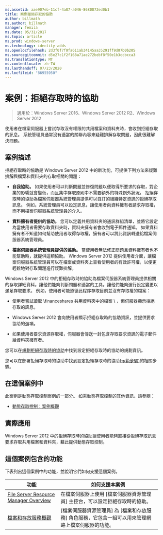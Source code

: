 ```yaml
---
ms.assetid: aae907eb-11cf-4a87-a046-8680872ed0b1
title: 案例拒絕存取的協助
author: billmath
ms.author: billmath
manager: femila
ms.date: 05/31/2017
ms.topic: article
ms.prod: windows-server
ms.technology: identity-adds
ms.openlocfilehash: 2d3f0f7f0fa611ab34145aa35291ff9d07b0b205
ms.sourcegitcommit: d5e27c1f2f168a71ae272bebf8f50e1b3ccbcca3
ms.translationtype: MT
ms.contentlocale: zh-TW
ms.lasthandoff: 07/23/2020
ms.locfileid: "86955950"
---
```

# <a name="scenario-access-denied-assistance"></a>案例：拒絕存取時的協助

>適用於：Windows Server 2016、Windows Server 2012 R2、Windows Server 2012

使用者在檔案伺服器上嘗試存取沒有權限的共用檔案和資料夾時，會收到拒絕存取的訊息。 系統管理員通常沒有適當的關聯內容來疑難排解存取問題，因此很難解決問題。  
  
## <a name="scenario-description"></a>案例描述  
拒絕存取時的協助是 Windows Server 2012 中的新功能，可提供下列方法來疑難排解與檔案和資料夾的存取相關的問題：  
  
-   **自我協助。** 如果使用者可以判斷問題並修復問題以便取得所要求的存取，對企業的影響就會變低，而且集中存取原則中不需要額外的特殊例外狀況。 拒絕存取時的協助為檔案伺服器系統管理員提供可以自訂的組織特定資訊的拒絕存取訊息。 例如，系統管理員可以設定訊息，讓使用者向資料擁有者請求存取權，而不用檔案伺服器系統管理員的介入。  
  
-   **資料擁有者提供的協助。** 您可以定義共用資料夾的通訊群組清單，並將它設定為當使用者需要存取資料夾時，資料夾擁有者會收到電子郵件通知。 如果資料擁有者不知道如何幫助使用者取得存取權，擁有者可以將此資訊轉送給檔案伺服器系統管理員。  
  
-   **檔案伺服器系統管理員提供的協助。** 當使用者無法修正問題且資料擁有者也不能幫助時，就提供這類協助。  Windows Server 2012 提供使用者介面，讓檔案伺服器系統管理員可以在檔案或資料夾上查看使用者的有效許可權，以便更輕鬆地對存取問題進行疑難排解。  
  
Windows Server 2012 中的拒絕存取時的協助為檔案伺服器系統管理員提供相關的存取詳細資料，讓他們能夠判斷問題和適當的工具，讓他們能夠進行設定變更以滿足存取要求。 例如，使用者可能遵循此程序存取目前並沒有存取權的檔案：  
  
-   使用者嘗試讀取 \financeshares 共用資料夾中的檔案 \\ ，但伺服器顯示拒絕存取的訊息。  
  
-    Windows Server 2012 會向使用者顯示拒絕存取時的協助資訊，並提供要求協助的選項。  
  
-   如果使用者要求資源存取權，伺服器會傳送一封包含存取要求資訊的電子郵件給資料夾擁有者。  
  
您可以在[規劃拒絕存取時的協助](assetId:///b169f0a4-8b97-4da8-ae4a-c8f1986d19e1)中找到設定拒絕存取時的協助的規劃資訊。  
  
您可以在部署拒絕存取時的協助中找到設定拒絕存取時的協助[&#40;示範步驟&#41;](Deploy-Access-Denied-Assistance--Demonstration-Steps-.md)的相關步驟。  
  
## <a name="in-this-scenario"></a>在這個案例中  
此案例是動態存取控制案例的一部分。 如需動態存取控制的其他資訊，請參閱：  
  
-   [動態存取控制：案例概觀](Dynamic-Access-Control--Scenario-Overview.md)  
  
## <a name="practical-applications"></a>實際應用  
Windows Server 2012 中的拒絕存取時的協助讓使用者能夠直接從拒絕存取訊息要求存取共用檔案和資料夾，藉此提供動態存取控制。  
  
## <a name="features-included-in-this-scenario"></a><a name="BKMK_NEW"></a>這個案例包含的功能  
下表列出這個案例中的功能，並說明它們如何支援這個案例。  
  
|功能|如何支援本案例|  
|-----------|---------------------------------|  
|[File Server Resource Manager Overview](/previous-versions/windows/it-pro/windows-server-2012-R2-and-2012/hh831701(v=ws.11))|在檔案伺服器上使用 [檔案伺服器資源管理員] 主控台，可以設定拒絕存取時的協助。|  
|[檔案和存放服務概觀](/previous-versions/windows/it-pro/windows-server-2012-R2-and-2012/hh831487(v=ws.11))|[檔案伺服器資源管理員] 為 [檔案和存放服務] 角色服務，它包含一組可以用來管理網路上檔案伺服器的功能。|  
  
